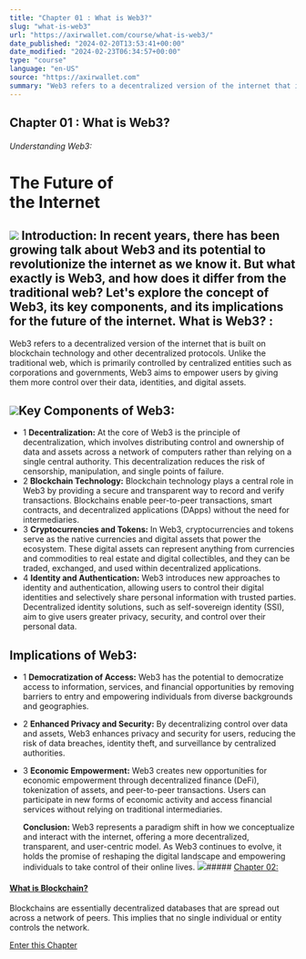 ```yaml
---
title: "Chapter 01 : What is Web3?"
slug: "what-is-web3"
url: "https://axirwallet.com/course/what-is-web3/"
date_published: "2024-02-20T13:53:41+00:00"
date_modified: "2024-02-23T06:34:57+00:00"
type: "course"
language: "en-US"
source: "https://axirwallet.com"
summary: "Web3 refers to a decentralized version of the internet that is built on blockchain technology and other decentralized protocols..."
---
```


Chapter 01 : What is Web3?
--------------------------

###### Understanding Web3:

The Future of   
 the Internet
==============================

 ![](https://axirwallet.com/wp-content/uploads/3D.png)  **Introduction:**  In recent years, there has been growing talk about Web3 and its potential to revolutionize the internet as we know it. But what exactly is Web3, and how does it differ from the traditional web? Let's explore the concept of Web3, its key components, and its implications for the future of the internet. What is Web3? :
---------------

Web3 refers to a decentralized version of the internet that is built on blockchain technology and other decentralized protocols. Unlike the traditional web, which is primarily controlled by centralized entities such as corporations and governments, Web3 aims to empower users by giving them more control over their data, identities, and digital assets.

 ![](https://axirwallet.com/wp-content/uploads/Frame-94.png)Key Components of Web3: 
------------------------

- 1 **Decentralization:**  At the core of Web3 is the principle of decentralization, which involves distributing control and ownership of data and assets across a network of computers rather than relying on a single central authority. This decentralization reduces the risk of censorship, manipulation, and single points of failure.
- 2  **Blockchain Technology:**  Blockchain technology plays a central role in Web3 by providing a secure and transparent way to record and verify transactions. Blockchains enable peer-to-peer transactions, smart contracts, and decentralized applications (DApps) without the need for intermediaries.
- 3  **Cryptocurrencies and Tokens:**  In Web3, cryptocurrencies and tokens serve as the native currencies and digital assets that power the ecosystem. These digital assets can represent anything from currencies and commodities to real estate and digital collectibles, and they can be traded, exchanged, and used within decentralized applications.
- 4  **Identity and Authentication:**  Web3 introduces new approaches to identity and authentication, allowing users to control their digital identities and selectively share personal information with trusted parties. Decentralized identity solutions, such as self-sovereign identity (SSI), aim to give users greater privacy, security, and control over their personal data.
 
Implications of Web3: 
----------------------

- 1  **Democratization of Access:**  Web3 has the potential to democratize access to information, services, and financial opportunities by removing barriers to entry and empowering individuals from diverse backgrounds and geographies.
- 2  **Enhanced Privacy and Security:**  By decentralizing control over data and assets, Web3 enhances privacy and security for users, reducing the risk of data breaches, identity theft, and surveillance by centralized authorities.
- 3  **Economic Empowerment:**  Web3 creates new opportunities for economic empowerment through decentralized finance (DeFi), tokenization of assets, and peer-to-peer transactions. Users can participate in new forms of economic activity and access financial services without relying on traditional intermediaries.
 
  **Conclusion:**  Web3 represents a paradigm shift in how we conceptualize and interact with the internet, offering a more decentralized, transparent, and user-centric model. As Web3 continues to evolve, it holds the promise of reshaping the digital landscape and empowering individuals to take control of their online lives. ![](https://axirwallet.com/wp-content/uploads/Blockchain.png)##### [Chapter 02:](https://axirwallet.com/course/what-is-blockchain/)

#### [What is Blockchain?](https://axirwallet.com/course/what-is-blockchain/)

Blockchains are essentially decentralized databases that are spread out across a network of peers. This implies that no single individual or entity controls the network.

 [ Enter this Chapter ](https://axirwallet.com/course/what-is-blockchain)
